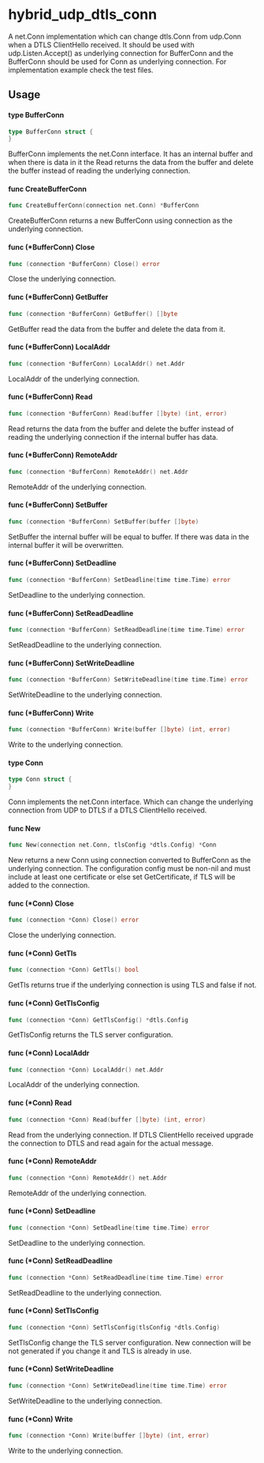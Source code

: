 # hybrid_udp_dtls_conn

A net.Conn implementation which can change dtls.Conn from udp.Conn when a DTLS
ClientHello received. It should be used with udp.Listen.Accept() as underlying
connection for BufferConn and the BufferConn should be used for Conn as
underlying connection. For implementation example check the test files.

## Usage

#### type BufferConn

```go
type BufferConn struct {
}
```

BufferConn implements the net.Conn interface. It has an internal buffer and when
there is data in it the Read returns the data from the buffer and delete the
buffer instead of reading the underlying connection.

#### func  CreateBufferConn

```go
func CreateBufferConn(connection net.Conn) *BufferConn
```

CreateBufferConn returns a new BufferConn using connection as the underlying
connection.

#### func (*BufferConn) Close

```go
func (connection *BufferConn) Close() error
```

Close the underlying connection.

#### func (*BufferConn) GetBuffer

```go
func (connection *BufferConn) GetBuffer() []byte
```

GetBuffer read the data from the buffer and delete the data from it.

#### func (*BufferConn) LocalAddr

```go
func (connection *BufferConn) LocalAddr() net.Addr
```

LocalAddr of the underlying connection.

#### func (*BufferConn) Read

```go
func (connection *BufferConn) Read(buffer []byte) (int, error)
```

Read returns the data from the buffer and delete the buffer instead of reading
the underlying connection if the internal buffer has data.

#### func (*BufferConn) RemoteAddr

```go
func (connection *BufferConn) RemoteAddr() net.Addr
```

RemoteAddr of the underlying connection.

#### func (*BufferConn) SetBuffer

```go
func (connection *BufferConn) SetBuffer(buffer []byte)
```

SetBuffer the internal buffer will be equal to buffer. If there was data in the
internal buffer it will be overwritten.

#### func (*BufferConn) SetDeadline

```go
func (connection *BufferConn) SetDeadline(time time.Time) error
```

SetDeadline to the underlying connection.

#### func (*BufferConn) SetReadDeadline

```go
func (connection *BufferConn) SetReadDeadline(time time.Time) error
```

SetReadDeadline to the underlying connection.

#### func (*BufferConn) SetWriteDeadline

```go
func (connection *BufferConn) SetWriteDeadline(time time.Time) error
```

SetWriteDeadline to the underlying connection.

#### func (*BufferConn) Write

```go
func (connection *BufferConn) Write(buffer []byte) (int, error)
```

Write to the underlying connection.

#### type Conn

```go
type Conn struct {
}
```

Conn implements the net.Conn interface. Which can change the underlying
connection from UDP to DTLS if a DTLS ClientHello received.

#### func  New

```go
func New(connection net.Conn, tlsConfig *dtls.Config) *Conn
```

New returns a new Conn using connection converted to BufferConn as the
underlying connection. The configuration config must be non-nil and must include
at least one certificate or else set GetCertificate, if TLS will be added to the
connection.

#### func (*Conn) Close

```go
func (connection *Conn) Close() error
```

Close the underlying connection.

#### func (*Conn) GetTls

```go
func (connection *Conn) GetTls() bool
```

GetTls returns true if the underlying connection is using TLS and false if not.

#### func (*Conn) GetTlsConfig

```go
func (connection *Conn) GetTlsConfig() *dtls.Config
```

GetTlsConfig returns the TLS server configuration.

#### func (*Conn) LocalAddr

```go
func (connection *Conn) LocalAddr() net.Addr
```

LocalAddr of the underlying connection.

#### func (*Conn) Read

```go
func (connection *Conn) Read(buffer []byte) (int, error)
```

Read from the underlying connection. If DTLS ClientHello received upgrade the
connection to DTLS and read again for the actual message.

#### func (*Conn) RemoteAddr

```go
func (connection *Conn) RemoteAddr() net.Addr
```

RemoteAddr of the underlying connection.

#### func (*Conn) SetDeadline

```go
func (connection *Conn) SetDeadline(time time.Time) error
```

SetDeadline to the underlying connection.

#### func (*Conn) SetReadDeadline

```go
func (connection *Conn) SetReadDeadline(time time.Time) error
```

SetReadDeadline to the underlying connection.

#### func (*Conn) SetTlsConfig

```go
func (connection *Conn) SetTlsConfig(tlsConfig *dtls.Config)
```

SetTlsConfig change the TLS server configuration. New connection will be not
generated if you change it and TLS is already in use.

#### func (*Conn) SetWriteDeadline

```go
func (connection *Conn) SetWriteDeadline(time time.Time) error
```

SetWriteDeadline to the underlying connection.

#### func (*Conn) Write

```go
func (connection *Conn) Write(buffer []byte) (int, error)
```

Write to the underlying connection.
